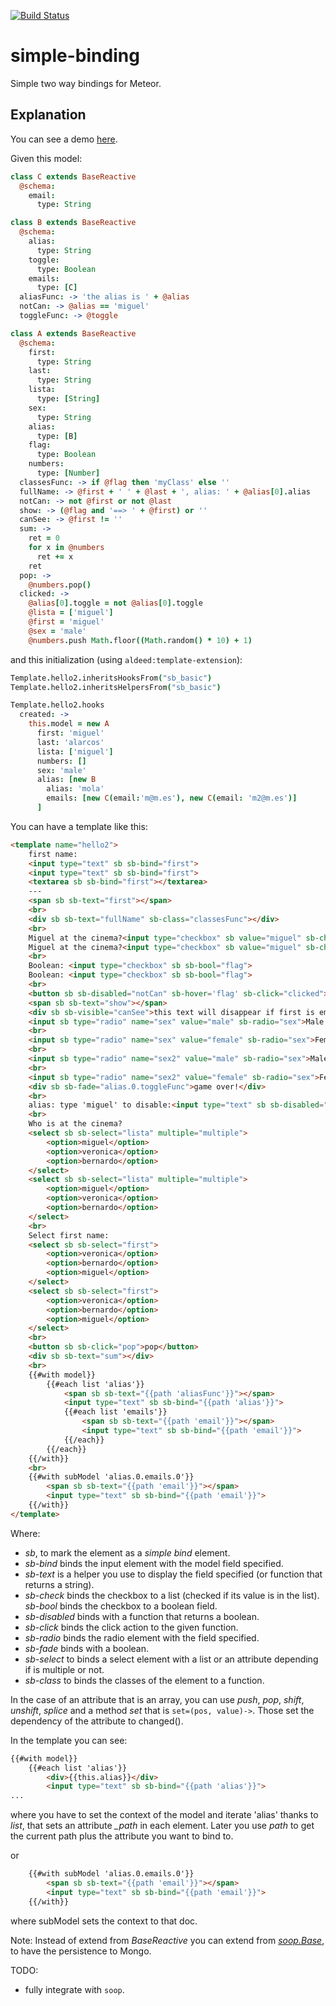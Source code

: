 [![Build Status](https://travis-ci.org/miguelalarcos/simple-binding.svg)](https://travis-ci.org/miguelalarcos/simple-binding)

simple-binding
==============
Simple two way bindings for Meteor.

Explanation
-----------
You can see a demo [here](http://simple-binding.meteor.com).

Given this model:

```coffee
class C extends BaseReactive
  @schema:
    email:
      type: String

class B extends BaseReactive
  @schema:
    alias:
      type: String
    toggle:
      type: Boolean
    emails:
      type: [C]
  aliasFunc: -> 'the alias is ' + @alias
  notCan: -> @alias == 'miguel'
  toggleFunc: -> @toggle

class A extends BaseReactive
  @schema:
    first:
      type: String
    last:
      type: String
    lista:
      type: [String]
    sex:
      type: String
    alias:
      type: [B]
    flag:
      type: Boolean
    numbers:
      type: [Number]
  classesFunc: -> if @flag then 'myClass' else ''
  fullName: -> @first + ' ' + @last + ', alias: ' + @alias[0].alias
  notCan: -> not @first or not @last
  show: -> (@flag and '==> ' + @first) or ''
  canSee: -> @first != ''
  sum: ->
    ret = 0
    for x in @numbers
      ret += x
    ret
  pop: ->
    @numbers.pop()
  clicked: ->
    @alias[0].toggle = not @alias[0].toggle
    @lista = ['miguel']
    @first = 'miguel'
    @sex = 'male'
    @numbers.push Math.floor((Math.random() * 10) + 1)
```

and this initialization (using ```aldeed:template-extension```):

```coffee
Template.hello2.inheritsHooksFrom("sb_basic")
Template.hello2.inheritsHelpersFrom("sb_basic")

Template.hello2.hooks
  created: ->
    this.model = new A
      first: 'miguel'
      last: 'alarcos'
      lista: ['miguel']
      numbers: []
      sex: 'male'
      alias: [new B
        alias: 'mola'
        emails: [new C(email:'m@m.es'), new C(email: 'm2@m.es')]
      ]
```

You can have a template like this:

```html
<template name="hello2">
    first name:
    <input type="text" sb sb-bind="first">
    <input type="text" sb sb-bind="first">
    <textarea sb sb-bind="first"></textarea>
    ---
    <span sb sb-text="first"></span>
    <br>
    <div sb sb-text="fullName" sb-class="classesFunc"></div>
    <br>
    Miguel at the cinema?<input type="checkbox" sb value="miguel" sb-check="lista">
    Miguel at the cinema?<input type="checkbox" sb value="miguel" sb-check="lista">
    <br>
    Boolean: <input type="checkbox" sb sb-bool="flag">
    Boolean: <input type="checkbox" sb sb-bool="flag">
    <br>
    <button sb sb-disabled="notCan" sb-hover='flag' sb-click="clicked">hover me</button>
    <span sb sb-text="show"></span>
    <div sb sb-visible="canSee">this text will disappear if first is empty</div>
    <input sb type="radio" name="sex" value="male" sb-radio="sex">Male
    <br>
    <input sb type="radio" name="sex" value="female" sb-radio="sex">Female
    <br>
    <input sb type="radio" name="sex2" value="male" sb-radio="sex">Male
    <br>
    <input sb type="radio" name="sex2" value="female" sb-radio="sex">Female
    <div sb sb-fade="alias.0.toggleFunc">game over!</div>
    <br>
    alias: type 'miguel' to disable:<input type="text" sb sb-disabled="alias.0.notCan" sb-bind="alias.0.alias">
    <br>
    Who is at the cinema?
    <select sb sb-select="lista" multiple="multiple">
        <option>miguel</option>
        <option>veronica</option>
        <option>bernardo</option>
    </select>
    <select sb sb-select="lista" multiple="multiple">
        <option>miguel</option>
        <option>veronica</option>
        <option>bernardo</option>
    </select>
    <br>
    Select first name:
    <select sb sb-select="first">
        <option>veronica</option>
        <option>bernardo</option>
        <option>miguel</option>
    </select>
    <select sb sb-select="first">
        <option>veronica</option>
        <option>bernardo</option>
        <option>miguel</option>
    </select>
    <br>
    <button sb sb-click="pop">pop</button>
    <div sb sb-text="sum"></div>
    <br>
    {{#with model}}
        {{#each list 'alias'}}
            <span sb sb-text="{{path 'aliasFunc'}}"></span>
            <input type="text" sb sb-bind="{{path 'alias'}}">
            {{#each list 'emails'}}
                <span sb sb-text="{{path 'email'}}"></span>
                <input type="text" sb sb-bind="{{path 'email'}}">
            {{/each}}
        {{/each}}
    {{/with}}
    <br>
    {{#with subModel 'alias.0.emails.0'}}
        <span sb sb-text="{{path 'email'}}"></span>
        <input type="text" sb sb-bind="{{path 'email'}}">
    {{/with}}
</template>
```

Where:

* *sb*, to mark the element as a *simple bind* element.
* *sb-bind* binds the input element with the model field specified.
* *sb-text* is a helper you use to display the field specified (or function that returns a string).
* *sb-check* binds the checkbox to a list (checked if its value is in the list).
  *sb-bool* binds the checkbox to a boolean field.
* *sb-disabled* binds with a function that returns a boolean.
* *sb-click* binds the click action to the given function.
* *sb-radio* binds the radio element with the field specified.
* *sb-fade* binds with a boolean.
* *sb-select* to binds a select element with a list or an attribute depending if is multiple or not.
* *sb-class* to binds the classes of the element to a function.

In the case of an attribute that is an array, you can use *push*, *pop*, *shift*, *unshift*, *splice* and a method *set* that is ```set=(pos, value)->```. Those set the dependency of the attribute to changed().

In the template you can see:

```html
{{#with model}}
    {{#each list 'alias'}}
        <div>{{this.alias}}</div>
        <input type="text" sb sb-bind="{{path 'alias'}}">
...
```

where you have to set the context of the model and iterate 'alias' thanks to *list*, that sets an attribute *_path* in each element. Later you use *path* to get the current path plus the attribute you want to bind to.

or

```html
    {{#with subModel 'alias.0.emails.0'}}
        <span sb sb-text="{{path 'email'}}"></span>
        <input type="text" sb sb-bind="{{path 'email'}}">
    {{/with}}
```

where subModel sets the context to that doc.

Note: Instead of extend from *BaseReactive* you can extend from [*soop.Base*](https://github.com/miguelalarcos/soop), to have the persistence to Mongo.

TODO:
* fully integrate with ```soop```.
